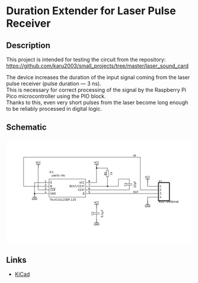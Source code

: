 # Duration Extender for Laser Pulse Receiver

## Description

This project is intended for testing the circuit from the repository:  
https://github.com/karu2003/small_projects/tree/master/laser_sound_card

The device increases the duration of the input signal coming from the laser pulse receiver (pulse duration — 3 ns).  
This is necessary for correct processing of the signal by the Raspberry Pi Pico microcontroller using the PIO block.  
Thanks to this, even very short pulses from the laser become long enough to be reliably processed in digital logic.

## Schematic

![Device schematic](duration_extender.png)

## Links

- [KiCad](https://github.com/karu2003/small_projects/tree/master/laser_sound_card)
